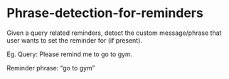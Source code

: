 # Phrase-detection-for-reminders
Given a query related reminders, detect the custom message/phrase that user wants to set the reminder for (if present).

Eg.
Query: Please remind me to go to gym.

Reminder phrase: “go to gym”
